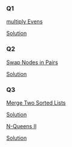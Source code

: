 <h3>Q1</h3>

<a href = "C:\Users\Abdullmenem\Documents\GitHub\Data-Structer-course-2022-2023\9.Recursion\Solution\im\Screenshot 2022-12-14 190715.png">multiply Evens</a>

<a href = "C:\Users\Abdullmenem\Documents\GitHub\Data-Structer-course-2022-2023\9.Recursion\Solution\Merge Two Sorted Lists.java">Solution</a>

<h3>Q2</h3>

<a href = "https://leetcode.com/problems/swap-nodes-in-pairs/description/?fbclid=IwAR17f98aD-_gZJLeWv06XkqEteZPHIyrHdw_iNcwcPx-H1Drj4fZsInctxU">Swap Nodes in Pairs</a>

<a href ="">Solution</a>


<h3>Q3</h3>

<a href = "https://leetcode.com/problems/merge-two-sorted-lists/description/?fbclid=IwAR1SRaDRdUCL_nbbFHNE6q58AK5z1OmM2P6G8MRRzi6z_UiV5Q5XrBsnPME">Merge Two Sorted Lists</a>

<a href ="">Solution</a>






<a href = "https://leetcode.com/problems/n-queens-ii/description/?fbclid=IwAR1f6hMkfmmb2brwk5n_85Hd38vA2JK85iwZRalGnuGjxfSEQhQY12VRtvA">N-Queens II</a>

<a href ="">Solution</a>